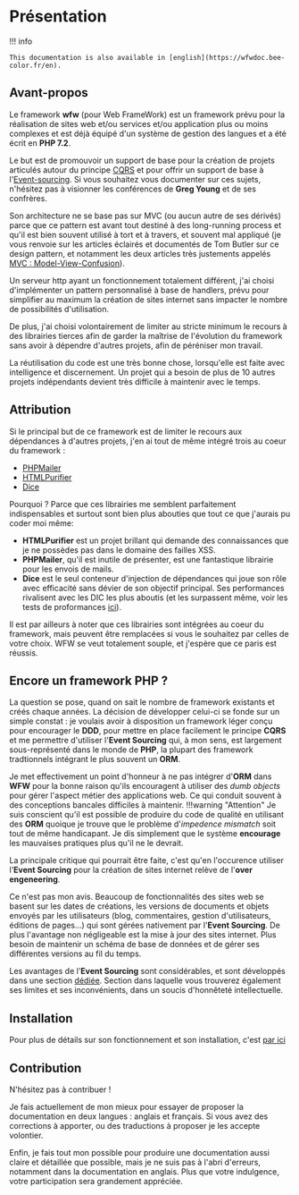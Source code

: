 # Présentation

!!! info

	This documentation is also available in [english](https://wfwdoc.bee-color.fr/en).


## Avant-propos

Le framework **wfw** (pour Web FrameWork) est un framework prévu pour la réalisation
de sites web et/ou services et/ou application plus ou moins complexes et est 
déjà équipé d'un système de gestion des langues et a été écrit en **PHP 7.2**. 

Le but est de promouvoir un support de base pour la création de projets articulés autour 
du principe [CQRS](cqrs) et pour offrir un support de base à l'[Event-sourcing](event_sourcing). Si vous souhaitez
vous documenter sur ces sujets, n'hésitez pas à visionner les conférences de **Greg Young** et
de ses confrères.

Son architecture ne se base pas sur MVC (ou aucun autre de ses dérivés) parce 
que ce pattern est avant tout destiné à des long-running process et qu'il est bien
souvent utilisé à tort et à travers, et souvent mal appliqué (je vous renvoie
sur les articles éclairés et documentés de Tom Butler sur ce design
pattern, et notamment les deux articles très justements appelés 
[MVC : Model-View-Confusion](https://r.je/views-are-not-templates.html)).

Un serveur http ayant un fonctionnement totalement différent, j'ai choisi d'implémenter 
un pattern personnalisé à base de handlers, prévu pour simplifier au maximum
la création de sites internet sans impacter le nombre de possibilités d'utilisation.

De plus, j'ai choisi volontairement de limiter au stricte minimum le recours à 
des librairies tierces afin de garder la maîtrise de l'évolution du framework 
sans avoir à dépendre d'autres projets, afin de péréniser mon travail.

La réutilisation du code est une très bonne chose, lorsqu'elle est faite avec 
intelligence et discernement. Un projet qui a besoin de plus de 10 autres projets
indépendants devient très difficile à maintenir avec le temps.

## Attribution

Si le principal but de ce framework est de limiter le recours aux dépendances 
à d'autres projets, j'en ai tout de même intégré trois au coeur du framework :

   - [PHPMailer](https://github.com/PHPMailer/PHPMailer) 
   - [HTMLPurifier](http://htmlpurifier.org/)
   - [Dice](https://github.com/Level-2/Dice)
   
Pourquoi ? Parce que ces librairies me semblent parfaitement indispensables et
surtout sont bien plus abouties que tout ce que j'aurais pu coder moi même:

  - **HTMLPurifier** est un projet brillant qui demande des connaissances que je ne 
possèdes pas dans le domaine des failles XSS.
  - **PHPMailer**, qu'il est inutile de présenter, est une fantastique librairie pour
  les envois de mails.
  - **Dice** est le seul conteneur d'injection de dépendances qui joue son rôle avec
efficacité sans dévier de son objectif principal. Ses performances rivalisent avec
les DIC les plus aboutis (et les surpassent même, voir les tests de proformances
[ici](https://github.com/Level-2/Dice#performance)).

Il est par ailleurs à noter que ces librairies sont intégrées au coeur du framework, 
mais peuvent être remplacées si vous le souhaitez par celles de votre choix.
WFW se veut totalement souple, et j'espère que ce paris est réussis.

## Encore un framework PHP ?

La question se pose, quand on sait le nombre de framework existants et créés chaque années. La décision 
de développer celui-ci se fonde sur un simple constat : je voulais avoir à disposition 
un framework léger conçu pour encourager le **DDD**, pour mettre en place facilement le principe **CQRS**
 et me permettre d'utiliser l'**Event Sourcing** qui, à mon sens, est largement sous-représenté dans 
 le monde de **PHP**, la plupart des framework tradtionnels intégrant le plus souvent un **ORM**.

Je met effectivement un point d'honneur à ne pas intégrer d'**ORM** dans **WFW** pour la bonne raison 
qu'ils encouragent à utiliser des *dumb objects* pour gérer l'aspect métier des applications web. Ce
qui conduit souvent à des conceptions bancales difficiles à maintenir.
!!!warning "Attention"
    Je suis conscient qu'il est possible de produire du code de qualité en utilisant des **ORM** quoique
    je trouve que le problème d'*impedence mismatch* soit tout de même handicapant.
    Je dis simplement que le système **encourage** les mauvaises pratiques plus qu'il ne le devrait.

La principale critique qui pourrait être faite, c'est qu'en l'occurence utiliser l'**Event Sourcing** 
pour la création de sites internet relève de l'**over engeneering**.

Ce n'est pas mon avis. Beaucoup de fonctionnalités des sites web se basent sur les dates de créations, les
versions de documents et objets envoyés par les utilisateurs (blog, commentaires, gestion d'utilisateurs,
 éditions de pages...) qui sont gérées nativement par l'**Event Sourcing**. De plus l'avantage non 
 négligeable est la mise à jour des sites internet. Plus besoin de maintenir un schéma de base de 
 données et de gérer ses différentes versions au fil du temps. 

Les avantages de l'**Event Sourcing** sont considérables, et sont développés dans une section [dédiée]().
Section dans laquelle vous trouverez également ses limites et ses inconvénients, dans un soucis 
d'honnêteté intellectuelle.

## Installation

Pour plus de détails sur son fonctionnement et son installation, c'est [par ici](start)

## Contribution

N'hésitez pas à contribuer ! 

Je fais actuellement de mon mieux pour essayer de proposer
la documentation en deux langues : anglais et français. Si vous avez des corrections
à apporter, ou des traductions à proposer je les accepte volontier.

Enfin, je fais tout mon possible pour produire une documentation aussi claire et 
détaillée que possible, mais je ne suis pas à l'abri d'erreurs, notamment dans
la documentation en anglais. Plus que votre indulgence, votre participation sera
grandement appréciée.